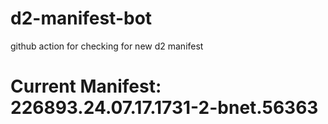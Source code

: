 # d2-manifest-bot
github action for checking for new d2 manifest

# Current Manifest: 226893.24.07.17.1731-2-bnet.56363